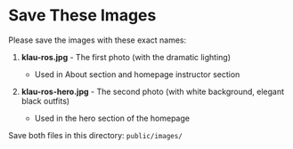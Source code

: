 # Save These Images

Please save the images with these exact names:

1. **klau-ros.jpg** - The first photo (with the dramatic lighting)

   - Used in About section and homepage instructor section

2. **klau-ros-hero.jpg** - The second photo (with white background, elegant black outfits)
   - Used in the hero section of the homepage

Save both files in this directory: `public/images/`
